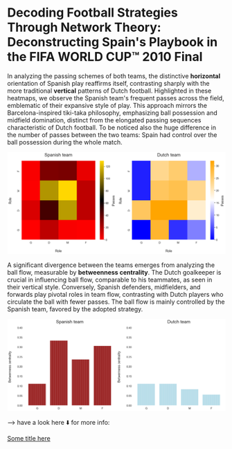 # Decoding Football Strategies Through Network Theory: Deconstructing Spain's Playbook in the FIFA WORLD CUP™ 2010 Final


In analyzing the passing schemes of both teams, the distinctive <b>horizontal</b> orientation of Spanish play reaffirms itself, contrasting sharply with the more traditional <b>vertical</b> patterns of Dutch football. Highlighted in these heatmaps, we observe the Spanish team's frequent passes across the field, emblematic of their expansive style of play. This approach mirrors the Barcelona-inspired tiki-taka philosophy, emphasizing ball possession and midfield domination, distinct from the elongated passing sequences characteristic of Dutch football. To be noticed also the huge difference in the number of passes between the two teams: Spain had control over the ball possession during the whole match.


![alt text](https://github.com/maddaleona/sport_projects/blob/main/files/heatmaps_es_nl.png)


A significant divergence between the teams emerges from analyzing the ball flow, measurable by <b>betweenness centrality</b>. The Dutch goalkeeper is crucial in influencing ball flow, comparable to his teammates, as seen in their vertical style. Conversely, Spanish defenders, midfielders, and forwards play pivotal roles in team flow, contrasting with Dutch players who circulate the ball with fewer passes. The ball flow is mainly controlled by the Spanish team, favored by the adopted strategy.


![alt text](https://github.com/maddaleona/sport_projects/blob/main/files/hist_es_nl.png)


--> have a look here ⬇️ for more info:

[Some title here](https://github.com/maddaleona/sport_projects/blob/main/files/world_cup_analysis.pdf)
